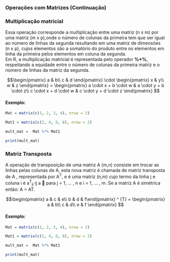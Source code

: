 ### <b>Operações com Matrizes (Continuação) </b>

### Multiplicação matricial
Essa operação corresponde a multiplicação entre uma matriz (n x m) por uma matriz (m x p),onde o número de colunas da primeira tem que ser igual ao número de linhas da segunda resultando em uma matriz de dimensões (n x p), cujos elementos são a somatório do produto entre os elementos em linha da primeira pelos elementos em coluna da segunda.<br>
Em R, a multiplicação matricial é representada pelo operador **%*%**, respeitando a equidade entre o número de colunas da primeira matriz e o número de linhas da matriz da segunda. <br>


```math
\begin{pmatrix} a & b\\ c & d \end{pmatrix} \cdot \begin{pmatrix} x & y\\ w & z \end{pmatrix} = \begin{pmatrix} a \cdot x + b \cdot w & a \cdot y + b \cdot z\\ c \cdot x + d \cdot w & c \cdot y + d \cdot z \end{pmatrix}


```
#### <b>Exemplo:</b><br>
``` R runnable
Mat = matrix(c(1, 2, 3, 4), nrow = 2)

Mat1 = matrix(c(2, 4, 6, 8), nrow = 2)

mult_mat =  Mat %*% Mat1

print(mult_mat)

```

### Matriz Transposta
A operação de transposição de uma matriz A (m,n) consiste em trocar as linhas pelas colunas de A, esta nova matriz é chamada de matriz transposta de A , representada por A<sup>T</sup>, e é uma matriz (n,m) cujo termo da linha j e coluna i é a<sup>T</sup><sub>ji</sub> ij  a  para j = 1, ... , n e i
= 1, ... , m. Se a matriz A é simétrica então: A = AT. <br>


```math
\begin{pmatrix} a & c & e\\ b & d  & f\end{pmatrix} ^ {T} = \begin{pmatrix} a & b\\ c & d\\ e & f \end{pmatrix}

```
#### <b>Exemplo:</b><br>
``` R runnable
Mat = matrix(c(1, 2, 3, 4), nrow = 2)

Mat1 = matrix(c(2, 4, 6, 8), nrow = 2)

mult_mat =  Mat %*% Mat1

print(mult_mat)

```
